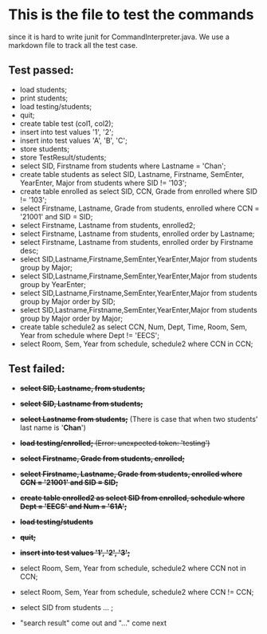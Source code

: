 # This is the file to test the commands 
since it is hard to write junit for CommandInterpreter.java. We use a markdown file to track all the test case.


## Test passed:
  + load students;
  + print students;
  + load testing/students;
  + quit;
  + create table test (col1, col2);
  + insert into test values '1', '2';
  + insert into test values 'A', 'B', 'C';
  + store students;
  + store TestResult/students;
  + select SID, Firstname from students where Lastname = 'Chan';
  + create table students as select SID, Lastname, Firstname, SemEnter, YearEnter, Major from students where SID != '103';
  + create table enrolled as select SID, CCN, Grade from enrolled where SID != '103';
  + select Firstname, Lastname, Grade from students, enrolled where CCN = '21001' and SID = SID;
  + select Firstname, Lastname from students, enrolled2;
  + select Firstname, Lastname from students, enrolled order by Lastname;
  + select Firstname, Lastname from students, enrolled order by Firstname desc;
  + select SID,Lastname,Firstname,SemEnter,YearEnter,Major from students group by Major;
  + select SID,Lastname,Firstname,SemEnter,YearEnter,Major from students group by YearEnter;
  + select SID,Lastname,Firstname,SemEnter,YearEnter,Major from students group by Major order by SID;
  + select SID,Lastname,Firstname,SemEnter,YearEnter,Major from students group by Major order by Major;
  + create table schedule2 as select CCN, Num, Dept, Time, Room, Sem, Year from schedule where Dept != 'EECS';
  + select Room, Sem, Year from schedule, schedule2 where CCN in CCN;

## Test failed:
  + ~~**select SID, Lastname, from students;**~~ 

  + ~~**select SID, Lastname from students;**~~

  + ~~**select Lastname from students;**~~ 
     (There is case that when two students' last name is '**Chan**')

  +  ~~**load testing/enrolled;** (Error: unexpected token: 'testing')~~

  + **~~select Firstname, Grade from students, enrolled;~~**

  + **~~select Firstname, Lastname, Grade from students, enrolled where CCN = '21001' and SID = SID;~~**
  
  + ~~**create table enrolled2 as select SID from enrolled, schedule where Dept = 'EECS' and Num = '61A';**~~

  + ~~**load testing/students**~~
  + ~~**quit;**~~
  + ~~**insert into test values '1', '2', '3';**~~
  + select Room, Sem, Year from schedule, schedule2 where CCN not in CCN;
  + select Room, Sem, Year from schedule, schedule2 where CCN != CCN;
  + select SID from students ... ;
  + "search result" come out and "..." come next

